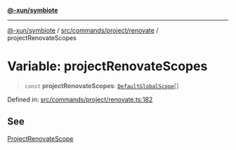[**@-xun/symbiote**](../../../../../README.md)

***

[@-xun/symbiote](../../../../../README.md) / [src/commands/project/renovate](../README.md) / projectRenovateScopes

# Variable: projectRenovateScopes

> `const` **projectRenovateScopes**: [`DefaultGlobalScope`](../../../../configure/enumerations/DefaultGlobalScope.md)[]

Defined in: [src/commands/project/renovate.ts:182](https://github.com/Xunnamius/symbiote/blob/090a7857a95973f8ad6febe2e79edda5e1f32856/src/commands/project/renovate.ts#L182)

## See

[ProjectRenovateScope](../../../../configure/enumerations/DefaultGlobalScope.md)
